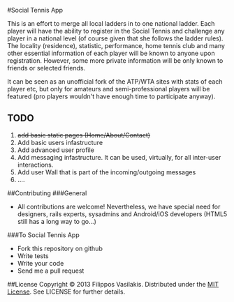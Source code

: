 #Social Tennis App

This is an effort to merge all local ladders in to one national ladder. Each
player will have the ability to register in the Social Tennis and challenge any
player in a national level (of course given that she follows the ladder rules).
The locality (residence), statistic, performance, home tennis club and many
other essential information of each player will be known to anyone upon
registration. However, some more private information will be only known to
friends or selected friends.

It can be seen as an unofficial fork of the ATP/WTA sites with stats of each
player etc, but only for amateurs and semi-professional players will be
featured (pro players wouldn't have enough time to participate anyway).


## TODO
1. <del>add basic static pages (Home/About/Contact)</del>
2. Add basic users infastructure
3. Add advanced user profile
4. Add messaging infastructure. It can be used, virtually, for all inter-user
interactions.
5. Add user Wall that is part of the incoming/outgoing messages
6. ....


##Contributing
###General
* All contributions are welcome! Nevertheless, we have special need for
designers, rails experts, sysadmins and Android/iOS developers (HTML5 still
has a long way to go...)

###To Social Tennis App
* Fork this repository on github
* Write tests
* Write your code
* Send me a pull request


##License
Copyright © 2013 Filippos Vasilakis. Distributed under the
[MIT License](http://opensource.org/licenses/MIT "MIT License"). See
LICENSE for further details.

